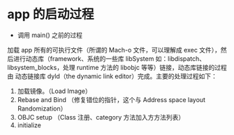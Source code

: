 # app 的启动过程

* 调用 main() 之前的过程

加载 app 所有的可执行文件（所谓的 Mach-o 文件，可以理解成 exec 文件），然后进行动态库（framework、系统的一些库 libSystem 如：libdispatch、 libsystem_blocks，处理 runtime 方法的 libobjc 等等）链接，动态库链接的过程由 动态链接库 dyld（the dynamic link editor）完成。主要的处理过程如下：

1. 加载镜像。（Load Image）
2. Rebase and Bind （修复错位的指针，这个与 Address space layout Randomization）
3. OBJC setup （Class 注册、category 方法加入方方法列表）
4. initialize

  


